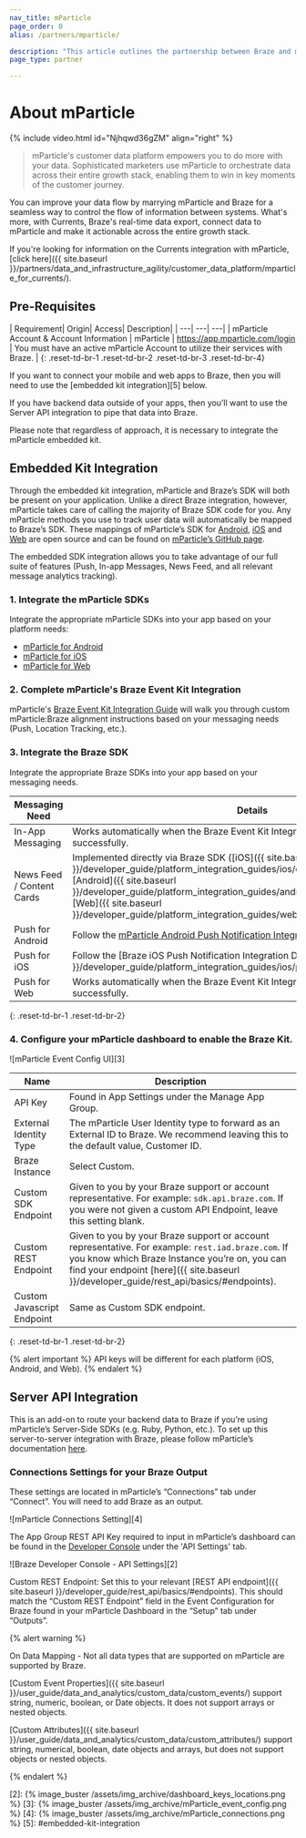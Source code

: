 ```yaml
---
nav_title: mParticle
page_order: 0
alias: /partners/mparticle/

description: "This article outlines the partnership between Braze and mParticle, a customer data platform that collects and routes information between sources in your marketing stack."
page_type: partner

---
```

# About mParticle

{% include video.html id="Njhqwd36gZM" align="right" %}

> mParticle's customer data platform empowers you to do more with your data. Sophisticated marketers use mParticle to orchestrate data across their entire growth stack, enabling them to win in key moments of the customer journey.

You can improve your data flow by marrying mParticle and Braze for a seamless way to control the flow of information between systems. What's more, with Currents, Braze's real-time data export, connect data to mParticle and make it actionable across the entire growth stack.

If you're looking for information on the Currents integration with mParticle, [click here]({{ site.baseurl }}/partners/data_and_infrastructure_agility/customer_data_platform/mparticle_for_currents/).

## Pre-Requisites

| Requirement| Origin| Access| Description|
| ---| ---| ---|
| mParticle Account & Account Information | mParticle | https://app.mparticle.com/login | You must have an active mParticle Account to utilize their services with Braze. |
{: .reset-td-br-1 .reset-td-br-2 .reset-td-br-3  .reset-td-br-4}

If you want to connect your mobile and web apps to Braze, then you will need to use the [embedded kit integration][5] below.

If you have backend data outside of your apps, then you’ll want to use the Server API integration to pipe that data into Braze.

Please note that regardless of approach, it is necessary to integrate the mParticle embedded kit.

## Embedded Kit Integration

Through the embedded kit integration, mParticle and Braze’s SDK will both be present on your application. Unlike a direct Braze integration, however, mParticle takes care of calling the majority of Braze SDK code for you. Any mParticle methods you use to track user data will automatically be mapped to Braze’s SDK. These mappings of mParticle’s SDK for [Android](https://github.com/mparticle-integrations/mparticle-android-integration-appboy), [iOS](https://github.com/mparticle-integrations/mparticle-apple-integration-appboy) and [Web](https://github.com/Appboy/integration-appboy) are open source and can be found on [mParticle’s GitHub page](https://github.com/mparticle-integrations).  

The embedded SDK integration allows you to take advantage of our full suite of features (Push, In-app Messages, News Feed, and all relevant message analytics tracking).

### 1. Integrate the mParticle SDKs

Integrate the appropriate mParticle SDKs into your app based on your platform needs:

* [mParticle for Android](https://docs.mparticle.com/developers/sdk/android/getting-started/)
* [mParticle for iOS](https://docs.mparticle.com/developers/sdk/ios/getting-started/)
* [mParticle for Web](https://docs.mparticle.com/developers/sdk/web/getting-started/)

### 2. Complete mParticle's Braze Event Kit Integration

mParticle's [Braze Event Kit Integration Guide](https://docs.mparticle.com/integrations/braze/event/#kit-integration) will walk you through custom mParticle:Braze alignment instructions based on your messaging needs (Push, Location Tracking, etc.).

### 3. Integrate the Braze SDK

Integrate the appropriate Braze SDKs into your app based on your messaging needs.

| Messaging Need | Details |
|---|---|
| In-App Messaging | Works automatically when the Braze Event Kit Integration (above) is completed successfully. |
| News Feed / Content Cards | Implemented directly via Braze SDK ([iOS]({{ site.baseurl }}/developer_guide/platform_integration_guides/ios/content_cards/overview/), [Android]({{ site.baseurl }}/developer_guide/platform_integration_guides/android/content_cards/overview/), [Web]({{ site.baseurl }}/developer_guide/platform_integration_guides/web/content_cards/overview/)).
| Push for Android | Follow the [mParticle Android Push Notification Integration Documentation](https://docs.mparticle.com/developers/sdk/android/push-notifications). |
| Push for iOS | Follow the [Braze iOS Push Notification Integration Documentation]({{ site.baseurl }}/developer_guide/platform_integration_guides/ios/push_notifications/integration/). |
|Push for Web | Works automatically when the Braze Event Kit Integration (above) is completed successfully. |
{: .reset-td-br-1 .reset-td-br-2}

### 4. Configure your mParticle dashboard to enable the Braze Kit.

![mParticle Event Config UI][3]

| Name | Description |
|---|---|
| API Key | Found in App Settings under the Manage App Group. |
| External Identity Type | The mParticle User Identity type to forward as an External ID to Braze. We recommend leaving this to the default value, Customer ID. |
| Braze Instance | Select Custom. |
| Custom SDK Endpoint | Given to you by your Braze support or account representative. For example: `sdk.api.braze.com`. If you were not given a custom API Endpoint, leave this setting blank. |
|Custom REST Endpoint | Given to you by your Braze support or account representative. For example: `rest.iad.braze.com`. If you know which Braze Instance you’re on, you can find your endpoint [here]({{ site.baseurl }}/developer_guide/rest_api/basics/#endpoints). |
| Custom Javascript Endpoint | Same as Custom SDK endpoint. |
{: .reset-td-br-1 .reset-td-br-2}

{% alert important %}
API keys will be different for each platform (iOS, Android, and Web).
{% endalert %}

## Server API Integration

This is an add-on to route your backend data to Braze if you’re using mParticle’s Server-Side SDKs (e.g. Ruby, Python, etc.). To set up this server-to-server integration with Braze, please follow mParticle’s documentation [here](https://docs.mparticle.com/guides/platform-guide/connections/).

### Connections Settings for your Braze Output

These settings are located in mParticle’s “Connections” tab under “Connect”. You will need to add Braze as an output.

![mParticle Connections Setting][4]


The App Group REST API Key required to input in mParticle’s dashboard can be found in the [Developer Console][1]  under the 'API Settings' tab.

![Braze Developer Console - API Settings][2]

Custom REST Endpoint: Set this to your relevant [REST API endpoint]({{ site.baseurl }}/developer_guide/rest_api/basics/#endpoints). This should match the “Custom REST Endpoint” field in the Event Configuration for Braze found in your mParticle Dashboard in the “Setup” tab under “Outputs”.

{% alert warning %}

On Data Mapping - Not all data types that are supported on mParticle are supported by Braze.

[Custom Event Properties]({{ site.baseurl }}/user_guide/data_and_analytics/custom_data/custom_events/) support string, numeric, boolean, or Date objects. It does not support arrays or nested objects.

[Custom Attributes]({{ site.baseurl }}/user_guide/data_and_analytics/custom_data/custom_attributes/) support string, numerical, boolean, date objects and arrays, but does  not support objects or nested objects.  


{% endalert %}

[1]: https://dashboard.braze.com/app_settings/developer_console
[2]: {% image_buster /assets/img_archive/dashboard_keys_locations.png %}
[3]: {% image_buster /assets/img_archive/mParticle_event_config.png %}
[4]: {% image_buster /assets/img_archive/mParticle_connections.png %}
[5]: #embedded-kit-integration
